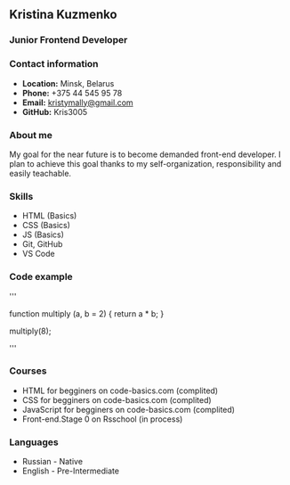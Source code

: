 ## Kristina Kuzmenko ##
### Junior Frontend Developer ###

### Contact information ###
* **Location:** Minsk, Belarus
* **Phone:** +375 44 545 95 78
* **Email:** kristymally@gmail.com
* **GitHub:** Kris3005
### About me ###
My goal for the near future is to become
demanded front-end developer. I plan to achieve this goal thanks to my self-organization, responsibility and easily teachable.
### Skills ###
* HTML (Basics)
* CSS (Basics)
* JS (Basics)
* Git, GitHub
* VS Code
### Code example ###
'''

function multiply (a, b = 2) {
    return a * b;
}

multiply(8);

'''
### Courses ###
* HTML for begginers on code-basics.com (complited)
* CSS for begginers on code-basics.com (complited)
* JavaScript for begginers on code-basics.com (complited)
* Front-end.Stage 0 on Rsschool (in process)
### Languages ###
* Russian - Native
* English - Pre-Intermediate